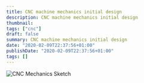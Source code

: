 ```yaml
---
title: CNC machine mechanics initial design
description: CNC machine mechanics initial design
thumbnail: 
tags: ["cnc"]
draft: false
summary: CNC machine mechanics initial design
date: "2020-02-09T22:37:56+01:00"
publishDate: "2020-02-09T22:37:56+01:00"
tags: []
---
```


![CNC Mechanics Sketch](/post/img/cnc_mechanics.jpg)